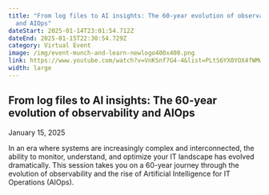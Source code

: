 ```yaml
---
title: "From log files to AI insights: The 60-year evolution of observability
  and AIOps"
dateStart: 2025-01-14T23:01:54.712Z
dateEnd: 2025-01-15T22:30:54.729Z
category: Virtual Event
image: /img/event-munch-and-learn-newlogo400x400.png
link: https://www.youtube.com/watch?v=VnKSnf7G4-4&list=PLtS6YX0YOX4fWMwKbp9blyI1GLdXlbWjY
width: large
---
```

## From log files to AI insights: The 60-year evolution of observability and AIOps

January 15, 2025

In an era where systems are increasingly complex and interconnected, the ability to monitor, understand, and optimize your IT landscape has evolved dramatically. This session takes you on a 60-year journey through the evolution of observability and the rise of Artificial Intelligence for IT Operations (AIOps).
